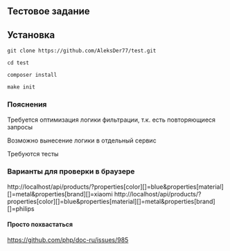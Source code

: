 ## Тестовое задание

## Установка

```
git clone https://github.com/AleksDer77/test.git

cd test

composer install

make init

```

### Пояснения

Требуется оптимизация логики фильтрации, т.к. есть повторяющиеся запросы

Возможно вынесение логики в отдельный сервис

Требуются тесты


### Варианты для проверки в браузере

http://localhost/api/products/?properties[color][]=blue&properties[material][]=metal&properties[brand][]=xiaomi
http://localhost/api/products/?properties[color][]=blue&properties[material][]=metal&properties[brand][]=philips




#### Просто похвастаться

https://github.com/php/doc-ru/issues/985
